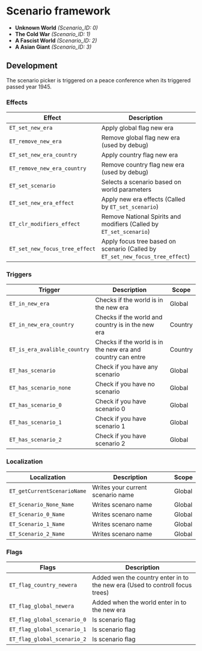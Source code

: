 # Scenario framework
- **Unknown World** *(Scenario_ID: 0)*
- **The Cold War** *(Scenario_ID: 1)*
- **A Fascist World** *(Scenario_ID: 2)*
- **A Asian Giant** *(Scenario_ID: 3)*

## Development
The scenario picker is triggered on a peace conference when its triggered passed year 1945.

### Effects                         
| Effect                            | Description                                                                   | Scope    |
| ---                               | ---                                                                           | ---      |
| `ET_set_new_era`                  | Apply global flag new era                                                     | Global   |
| `ET_remove_new_era`               | Remove global flag new era (used by debug)                                    | Global   |
| `ET_set_new_era_country`          | Apply country flag new era                                                    | Country  |
| `ET_remove_new_era_country`       | Remove country flag new era (used by debug)                                   | Country  |
| `ET_set_scenario`                 | Selects a scenario based on world parameters                                  | Global   |
| `ET_set_new_era_effect`           | Apply new era effects (Called by `ET_set_scenario`)                           | Country  |
| `ET_clr_modifiers_effect`         | Remove National Spirits and modifiers (Called by `ET_set_scenario`)           | Country  |
| `ET_set_new_focus_tree_effect`    | Apply focus tree based on scenario (Called by `ET_set_new_focus_tree_effect`) | Country  |

### Triggers
| Trigger                           | Description                                                                   | Scope    |
| ---                               | ---                                                                           | ---      |
| `ET_in_new_era`                   | Checks if the world is in the new era                                         | Global   |
| `ET_in_new_era_country`           | Checks if the world and country is in the new era                             | Country  |
| `ET_is_era_avalible_country`      | Checks if the world is in the new era and country can entre                   | Country  |
| `ET_has_scenario`                 | Check if you have any scenario                                                | Global   |
| `ET_has_scenario_none`            | Check if you have no scenario                                                 | Global   |
| `ET_has_scenario_0`               | Check if you have scenario 0                                                  | Global   |
| `ET_has_scenario_1`               | Check if you have scenario 1                                                  | Global   |
| `ET_has_scenario_2`               | Check if you have scenario 2                                                  | Global   |

### Localization

| Localization                      | Description                                                                   | Scope    |
| ---                               | ---                                                                           | ---      |
| `ET_getCurrentScenarioName`       | Writes your current scenario name                                             | Global   |
| `ET_Scenario_None_Name`           | Writes scenaro name                                                           | Global   |
| `ET_Scenario_0_Name`              | Writes scenaro name                                                           | Global   |
| `ET_Scenario_1_Name`              | Writes scenaro name                                                           | Global   |
| `ET_Scenario_2_Name`              | Writes scenaro name                                                           | Global   |

### Flags
| Flags                             | Description                                                                   |
| ---                               | ---                                                                           |
| `ET_flag_country_newera`          | Added wen the country enter in to the new era (Used to controll focus trees)  |
| `ET_flag_global_newera`           | Added when the world enter in to the new era                                  |
| `ET_flag_global_scenario_0`       | Is scenario flag                                                              |
| `ET_flag_global_scenario_1`       | Is scenario flag                                                              |
| `ET_flag_global_scenario_2`       | Is scenario flag                                                              |
